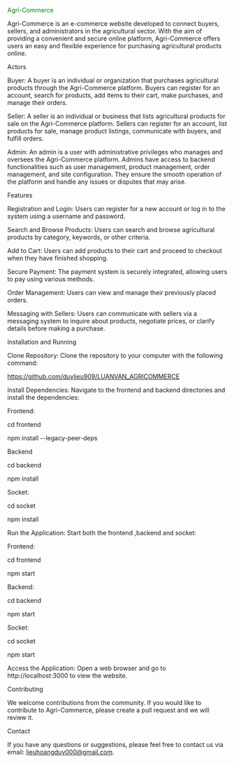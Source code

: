 <font color="green">Agri-Commerce</font>

Agri-Commerce is an e-commerce website developed to connect buyers, sellers, and administrators in the agricultural sector. With the aim of providing a convenient and secure online platform, Agri-Commerce offers users an easy and flexible experience for purchasing agricultural products online.

Actors

Buyer: A buyer is an individual or organization that purchases agricultural products through the Agri-Commerce platform. Buyers can register for an account, search for products, add items to their cart, make purchases, and manage their orders.

Seller: A seller is an individual or business that lists agricultural products for sale on the Agri-Commerce platform. Sellers can register for an account, list products for sale, manage product listings, communicate with buyers, and fulfill orders.

Admin: An admin is a user with administrative privileges who manages and oversees the Agri-Commerce platform. Admins have access to backend functionalities such as user management, product management, order management, and site configuration. They ensure the smooth operation of the platform and handle any issues or disputes that may arise.

Features

Registration and Login: Users can register for a new account or log in to the system using a username and password.

Search and Browse Products: Users can search and browse agricultural products by category, keywords, or other criteria.

Add to Cart: Users can add products to their cart and proceed to checkout when they have finished shopping.

Secure Payment: The payment system is securely integrated, allowing users to pay using various methods.

Order Management: Users can view and manage their previously placed orders.

Messaging with Sellers: Users can communicate with sellers via a messaging system to inquire about products, negotiate prices, or clarify details before making a purchase.

Installation and Running

Clone Repository: Clone the repository to your computer with the following command:

https://github.com/duylieu909/LUANVAN_AGRICOMMERCE

Install Dependencies: Navigate to the frontend and backend directories and install the dependencies:

Frontend:

cd frontend

npm install --legacy-peer-deps

Backend

cd backend 

npm install

Socket:

cd socket

npm install 

Run the Application: Start both the frontend ,backend and socket:

Frontend:

cd frontend

npm start

Backend:

cd backend

npm start

Socket:

cd socket

npm start

Access the Application: 
Open a web browser and go to http://localhost:3000 to view the website.

Contributing

We welcome contributions from the community. If you would like to contribute to Agri-Commerce, please create a pull request and we will review it.

Contact

If you have any questions or suggestions, please feel free to contact us via email: lieuhoangduy000@gmail.com.
